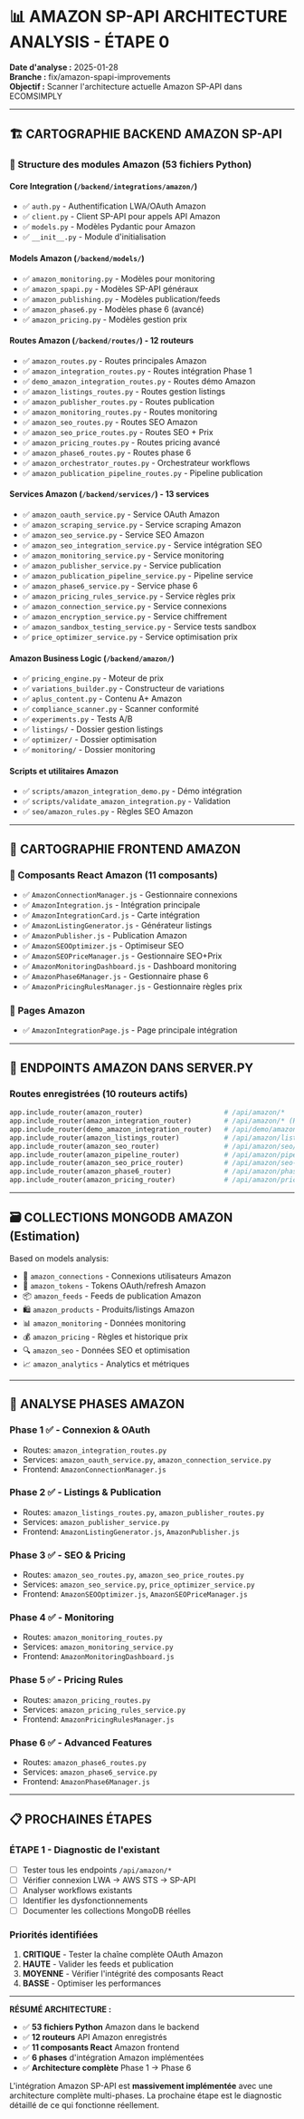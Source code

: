 # 📊 AMAZON SP-API ARCHITECTURE ANALYSIS - ÉTAPE 0

**Date d'analyse :** 2025-01-28  
**Branche :** fix/amazon-spapi-improvements  
**Objectif :** Scanner l'architecture actuelle Amazon SP-API dans ECOMSIMPLY

---

## 🏗️ CARTOGRAPHIE BACKEND AMAZON SP-API

### 📁 Structure des modules Amazon (53 fichiers Python)

#### Core Integration (`/backend/integrations/amazon/`)
- ✅ `auth.py` - Authentification LWA/OAuth Amazon
- ✅ `client.py` - Client SP-API pour appels API Amazon  
- ✅ `models.py` - Modèles Pydantic pour Amazon
- ✅ `__init__.py` - Module d'initialisation

#### Models Amazon (`/backend/models/`)
- ✅ `amazon_monitoring.py` - Modèles pour monitoring
- ✅ `amazon_spapi.py` - Modèles SP-API généraux
- ✅ `amazon_publishing.py` - Modèles publication/feeds
- ✅ `amazon_phase6.py` - Modèles phase 6 (avancé)
- ✅ `amazon_pricing.py` - Modèles gestion prix

#### Routes Amazon (`/backend/routes/`) - 12 routeurs
- ✅ `amazon_routes.py` - Routes principales Amazon
- ✅ `amazon_integration_routes.py` - Routes intégration Phase 1
- ✅ `demo_amazon_integration_routes.py` - Routes démo Amazon
- ✅ `amazon_listings_routes.py` - Routes gestion listings
- ✅ `amazon_publisher_routes.py` - Routes publication
- ✅ `amazon_monitoring_routes.py` - Routes monitoring
- ✅ `amazon_seo_routes.py` - Routes SEO Amazon
- ✅ `amazon_seo_price_routes.py` - Routes SEO + Prix
- ✅ `amazon_pricing_routes.py` - Routes pricing avancé
- ✅ `amazon_phase6_routes.py` - Routes phase 6
- ✅ `amazon_orchestrator_routes.py` - Orchestrateur workflows
- ✅ `amazon_publication_pipeline_routes.py` - Pipeline publication

#### Services Amazon (`/backend/services/`) - 13 services
- ✅ `amazon_oauth_service.py` - Service OAuth Amazon
- ✅ `amazon_scraping_service.py` - Service scraping Amazon
- ✅ `amazon_seo_service.py` - Service SEO Amazon
- ✅ `amazon_seo_integration_service.py` - Service intégration SEO
- ✅ `amazon_monitoring_service.py` - Service monitoring
- ✅ `amazon_publisher_service.py` - Service publication
- ✅ `amazon_publication_pipeline_service.py` - Pipeline service
- ✅ `amazon_phase6_service.py` - Service phase 6
- ✅ `amazon_pricing_rules_service.py` - Service règles prix
- ✅ `amazon_connection_service.py` - Service connexions
- ✅ `amazon_encryption_service.py` - Service chiffrement
- ✅ `amazon_sandbox_testing_service.py` - Service tests sandbox
- ✅ `price_optimizer_service.py` - Service optimisation prix

#### Amazon Business Logic (`/backend/amazon/`)
- ✅ `pricing_engine.py` - Moteur de prix
- ✅ `variations_builder.py` - Constructeur de variations
- ✅ `aplus_content.py` - Contenu A+ Amazon
- ✅ `compliance_scanner.py` - Scanner conformité
- ✅ `experiments.py` - Tests A/B
- ✅ `listings/` - Dossier gestion listings
- ✅ `optimizer/` - Dossier optimisation
- ✅ `monitoring/` - Dossier monitoring

#### Scripts et utilitaires Amazon
- ✅ `scripts/amazon_integration_demo.py` - Démo intégration
- ✅ `scripts/validate_amazon_integration.py` - Validation
- ✅ `seo/amazon_rules.py` - Règles SEO Amazon

---

## 🎨 CARTOGRAPHIE FRONTEND AMAZON

### 📱 Composants React Amazon (11 composants)
- ✅ `AmazonConnectionManager.js` - Gestionnaire connexions
- ✅ `AmazonIntegration.js` - Intégration principale
- ✅ `AmazonIntegrationCard.js` - Carte intégration
- ✅ `AmazonListingGenerator.js` - Générateur listings
- ✅ `AmazonPublisher.js` - Publication Amazon
- ✅ `AmazonSEOOptimizer.js` - Optimiseur SEO
- ✅ `AmazonSEOPriceManager.js` - Gestionnaire SEO+Prix
- ✅ `AmazonMonitoringDashboard.js` - Dashboard monitoring
- ✅ `AmazonPhase6Manager.js` - Gestionnaire phase 6
- ✅ `AmazonPricingRulesManager.js` - Gestionnaire règles prix

### 📄 Pages Amazon
- ✅ `AmazonIntegrationPage.js` - Page principale intégration

---

## 🔌 ENDPOINTS AMAZON DANS SERVER.PY

### Routes enregistrées (10 routeurs actifs)
```python
app.include_router(amazon_router)                    # /api/amazon/*
app.include_router(amazon_integration_router)        # /api/amazon/* (Phase 1)
app.include_router(demo_amazon_integration_router)   # /api/demo/amazon/*
app.include_router(amazon_listings_router)           # /api/amazon/listings/*
app.include_router(amazon_seo_router)                # /api/amazon/seo/*
app.include_router(amazon_pipeline_router)           # /api/amazon/pipeline/*
app.include_router(amazon_seo_price_router)          # /api/amazon/seo-price/*
app.include_router(amazon_phase6_router)             # /api/amazon/phase6/*
app.include_router(amazon_pricing_router)            # /api/amazon/pricing/*
```

---

## 🗃️ COLLECTIONS MONGODB AMAZON (Estimation)

Based on models analysis:
- 🔑 `amazon_connections` - Connexions utilisateurs Amazon
- 🎯 `amazon_tokens` - Tokens OAuth/refresh Amazon
- 📦 `amazon_feeds` - Feeds de publication Amazon
- 🛍️ `amazon_products` - Produits/listings Amazon
- 📊 `amazon_monitoring` - Données monitoring
- 💰 `amazon_pricing` - Règles et historique prix
- 🔍 `amazon_seo` - Données SEO et optimisation
- 📈 `amazon_analytics` - Analytics et métriques

---

## 🎯 ANALYSE PHASES AMAZON

### Phase 1 ✅ - Connexion & OAuth
- Routes: `amazon_integration_routes.py`
- Services: `amazon_oauth_service.py`, `amazon_connection_service.py`
- Frontend: `AmazonConnectionManager.js`

### Phase 2 ✅ - Listings & Publication  
- Routes: `amazon_listings_routes.py`, `amazon_publisher_routes.py`
- Services: `amazon_publisher_service.py`
- Frontend: `AmazonListingGenerator.js`, `AmazonPublisher.js`

### Phase 3 ✅ - SEO & Pricing
- Routes: `amazon_seo_routes.py`, `amazon_seo_price_routes.py`
- Services: `amazon_seo_service.py`, `price_optimizer_service.py`
- Frontend: `AmazonSEOOptimizer.js`, `AmazonSEOPriceManager.js`

### Phase 4 ✅ - Monitoring
- Routes: `amazon_monitoring_routes.py`
- Services: `amazon_monitoring_service.py`
- Frontend: `AmazonMonitoringDashboard.js`

### Phase 5 ✅ - Pricing Rules
- Routes: `amazon_pricing_routes.py`
- Services: `amazon_pricing_rules_service.py`
- Frontend: `AmazonPricingRulesManager.js`

### Phase 6 ✅ - Advanced Features
- Routes: `amazon_phase6_routes.py`
- Services: `amazon_phase6_service.py`
- Frontend: `AmazonPhase6Manager.js`

---

## 📋 PROCHAINES ÉTAPES

### ÉTAPE 1 - Diagnostic de l'existant
- [ ] Tester tous les endpoints `/api/amazon/*`
- [ ] Vérifier connexion LWA → AWS STS → SP-API
- [ ] Analyser workflows existants
- [ ] Identifier les dysfonctionnements
- [ ] Documenter les collections MongoDB réelles

### Priorités identifiées
1. **CRITIQUE** - Tester la chaîne complète OAuth Amazon
2. **HAUTE** - Valider les feeds et publication
3. **MOYENNE** - Vérifier l'intégrité des composants React
4. **BASSE** - Optimiser les performances

---

**RÉSUMÉ ARCHITECTURE :**
- ✅ **53 fichiers Python** Amazon dans le backend
- ✅ **12 routeurs** API Amazon enregistrés  
- ✅ **11 composants React** Amazon frontend
- ✅ **6 phases** d'intégration Amazon implémentées
- ✅ **Architecture complète** Phase 1 → Phase 6

L'intégration Amazon SP-API est **massivement implémentée** avec une architecture complète multi-phases. La prochaine étape est le diagnostic détaillé de ce qui fonctionne réellement.